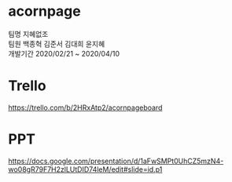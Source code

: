 # acornpage
팀명 지혜없조<br/>
팀원 백종혁 김준서 김대희 윤지혜<br/>
개발기간 2020/02/21 ~ 2020/04/10

# Trello
https://trello.com/b/2HRxAtp2/acornpageboard

# PPT
https://docs.google.com/presentation/d/1aFwSMPt0UhCZ5mzN4-wo08gR79F7H2zlLUtDID74leM/edit#slide=id.p1
